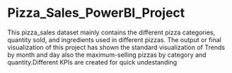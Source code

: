 # Pizza_Sales_PowerBI_Project
This pizza_sales dataset mainly contains the different pizza categories, quantity sold, and ingredients used in different pizzas. The output or final visualization of this project has shown the standard visualization of Trends by month and day also the maximum-selling pizzas by category and quantity.Different KPIs are created for quick undestanding


